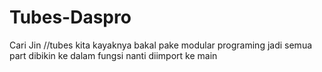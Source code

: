 # Tubes-Daspro
Cari Jin
//tubes kita kayaknya bakal pake modular programing jadi semua part dibikin ke dalam fungsi nanti diimport ke main
